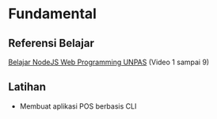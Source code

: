 # Fundamental

## Referensi Belajar

[Belajar NodeJS Web Programming UNPAS](https://www.youtube.com/playlist?list=PLFIM0718LjIW-XBdVOerYgKegBtD6rSfD) (Video 1 sampai 9)

## Latihan

- Membuat aplikasi POS berbasis CLI

